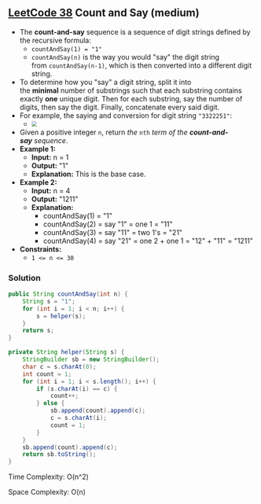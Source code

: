 ## [LeetCode 38](https://leetcode.com/problems/count-and-say/) Count and Say (medium)

- The **count-and-say** sequence is a sequence of digit strings defined by the recursive formula:
    -   `countAndSay(1) = "1"`
    -   `countAndSay(n)` is the way you would "say" the digit string from `countAndSay(n-1)`, which is then converted into a different digit string.
- To determine how you "say" a digit string, split it into the **minimal** number of substrings such that each substring contains exactly **one** unique digit. Then for each substring, say the number of digits, then say the digit. Finally, concatenate every said digit.
- For example, the saying and conversion for digit string `"3322251"`:
    - <img src="https://assets.leetcode.com/uploads/2020/10/23/countandsay.jpg" style="zoom:67%;" />
- Given a positive integer `n`, return _the_ `nth` _term of the **count-and-say** sequence_.
- **Example 1:**
    - **Input:** n = 1
    - **Output:** "1"
    - **Explanation:** This is the base case.
- **Example 2:**
    - **Input:** n = 4
    - **Output:** "1211"
    - **Explanation:**
        - countAndSay(1) = "1"
        - countAndSay(2) = say "1" = one 1 = "11"
        - countAndSay(3) = say "11" = two 1's = "21"
        - countAndSay(4) = say "21" = one 2 + one 1 = "12" + "11" = "1211"
- **Constraints:**
    -   `1 <= n <= 30`

### Solution

```java
public String countAndSay(int n) {
    String s = "1";
    for (int i = 1; i < n; i++) {
        s = helper(s);
    }
    return s;
}

private String helper(String s) {
    StringBuilder sb = new StringBuilder();
    char c = s.charAt(0);
    int count = 1;
    for (int i = 1; i < s.length(); i++) {
        if (s.charAt(i) == c) {
            count++;
        } else {
            sb.append(count).append(c);
            c = s.charAt(i);
            count = 1;
        }
    }
    sb.append(count).append(c);
    return sb.toString();
}
```

Time Complexity: O(n^2)

Space Complexity: O(n)